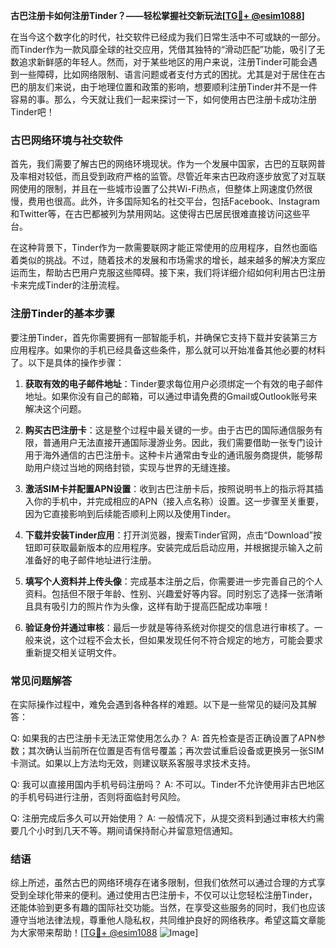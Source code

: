 **古巴注册卡如何注册Tinder？——轻松掌握社交新玩法[[TG💪+ @esim1088](https://t.me/s/esim1088)]**

在当今这个数字化的时代，社交软件已经成为我们日常生活中不可或缺的一部分。而Tinder作为一款风靡全球的社交应用，凭借其独特的“滑动匹配”功能，吸引了无数追求新鲜感的年轻人。然而，对于某些地区的用户来说，注册Tinder可能会遇到一些障碍，比如网络限制、语言问题或者支付方式的困扰。尤其是对于居住在古巴的朋友们来说，由于地理位置和政策的影响，想要顺利注册Tinder并不是一件容易的事。那么，今天就让我们一起来探讨一下，如何使用古巴注册卡成功注册Tinder吧！

### 古巴网络环境与社交软件

首先，我们需要了解古巴的网络环境现状。作为一个发展中国家，古巴的互联网普及率相对较低，而且受到政府严格的监管。尽管近年来古巴政府逐步放宽了对互联网使用的限制，并且在一些城市设置了公共Wi-Fi热点，但整体上网速度仍然很慢，费用也很高。此外，许多国际知名的社交平台，包括Facebook、Instagram和Twitter等，在古巴都被列为禁用网站。这使得古巴居民很难直接访问这些平台。

在这种背景下，Tinder作为一款需要联网才能正常使用的应用程序，自然也面临着类似的挑战。不过，随着技术的发展和市场需求的增长，越来越多的解决方案应运而生，帮助古巴用户克服这些障碍。接下来，我们将详细介绍如何利用古巴注册卡来完成Tinder的注册流程。

### 注册Tinder的基本步骤

要注册Tinder，首先你需要拥有一部智能手机，并确保它支持下载并安装第三方应用程序。如果你的手机已经具备这些条件，那么就可以开始准备其他必要的材料了。以下是具体的操作步骤：

1. **获取有效的电子邮件地址**：Tinder要求每位用户必须绑定一个有效的电子邮件地址。如果你没有自己的邮箱，可以通过申请免费的Gmail或Outlook账号来解决这个问题。
   
2. **购买古巴注册卡**：这是整个过程中最关键的一步。由于古巴的国际通信服务有限，普通用户无法直接开通国际漫游业务。因此，我们需要借助一张专门设计用于海外通信的古巴注册卡。这种卡片通常由专业的通讯服务商提供，能够帮助用户绕过当地的网络封锁，实现与世界的无缝连接。

3. **激活SIM卡并配置APN设置**：收到古巴注册卡后，按照说明书上的指示将其插入你的手机中，并完成相应的APN（接入点名称）设置。这一步骤至关重要，因为它直接影响到后续能否顺利上网以及使用Tinder。

4. **下载并安装Tinder应用**：打开浏览器，搜索Tinder官网，点击“Download”按钮即可获取最新版本的应用程序。安装完成后启动应用，并根据提示输入之前准备好的电子邮件地址进行注册。

5. **填写个人资料并上传头像**：完成基本注册之后，你需要进一步完善自己的个人资料。包括但不限于年龄、性别、兴趣爱好等内容。同时别忘了选择一张清晰且具有吸引力的照片作为头像，这样有助于提高匹配成功率哦！

6. **验证身份并通过审核**：最后一步就是等待系统对你提交的信息进行审核了。一般来说，这个过程不会太长，但如果发现任何不符合规定的地方，可能会要求重新提交相关证明文件。

### 常见问题解答

在实际操作过程中，难免会遇到各种各样的难题。以下是一些常见的疑问及其解答：

Q: 如果我的古巴注册卡无法正常使用怎么办？
A: 首先检查是否正确设置了APN参数；其次确认当前所在位置是否有信号覆盖；再次尝试重启设备或更换另一张SIM卡测试。如果以上方法均无效，则建议联系客服寻求技术支持。

Q: 我可以直接用国内手机号码注册吗？
A: 不可以。Tinder不允许使用非古巴地区的手机号码进行注册，否则将面临封号风险。

Q: 注册完成后多久可以开始使用？
A: 一般情况下，从提交资料到通过审核大约需要几个小时到几天不等。期间请保持耐心并留意短信通知。

### 结语

综上所述，虽然古巴的网络环境存在诸多限制，但我们依然可以通过合理的方式享受到全球化带来的便利。通过使用古巴注册卡，不仅可以让您轻松注册Tinder，还能体验到更多有趣的国际社交功能。当然，在享受这些服务的同时，我们也应该遵守当地法律法规，尊重他人隐私权，共同维护良好的网络秩序。希望这篇文章能为大家带来帮助！[[TG💪+ @esim1088](https://t.me/s/esim1088) ![Image](https://i.postimg.cc/4NQfJmqS/Snipaste-2025-05-13-00-14-12.png)]